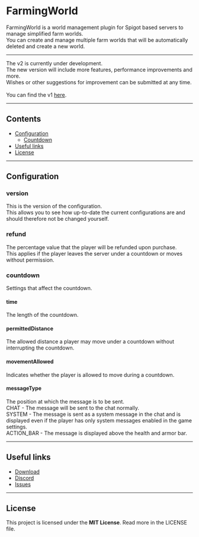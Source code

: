 # FarmingWorld
FarmingWorld is a world management plugin for Spigot based servers to manage simplified farm worlds. <br>
You can create and manage multiple farm worlds that will be automatically deleted and create a new world.

---

The v2 is currently under development. <br>
The new version will include more features, performance improvements and more. <br>
Wishes or other suggestions for improvement can be submitted at any time. <br> <br>
You can find the v1 [here](https://github.com/SrSyntaxAT/FarmingWorld/tree/main).

---

## Contents

- [Configuration](#configuration)
  - [Countdown](#countdown)
- [Useful links](#useful-links)
- [License](#license)

---

## Configuration

### version
This is the version of the configuration. <br>
This allows you to see how up-to-date the current configurations are and should therefore not be changed yourself.

### refund
The percentage value that the player will be refunded upon purchase. <br>
This applies if the player leaves the server under a countdown or moves without permission.

### countdown
Settings that affect the countdown.

#### time
The length of the countdown.

#### permittedDistance
The allowed distance a player may move under a countdown without interrupting the countdown.

#### movementAllowed
Indicates whether the player is allowed to move during a countdown.

#### messageType
The position at which the message is to be sent.
<br> CHAT - The message will be sent to the chat normally.
<br> SYSTEM - The message is sent as a system message in the chat and is displayed even if the player has only system messages enabled in the game settings.
<br> ACTION_BAR - The message is displayed above the health and armor bar.

---

## Useful links

* [Download](https://www.spigotmc.org/resources/farmingworld.100640/)
* [Discord](http://discord.gg/tvEFd4j)
* [Issues](https://github.com/SrSyntaxAT/FarmingWorld/issues)

---

## License
This project is licensed under the **MIT License**. Read more in the LICENSE file.
